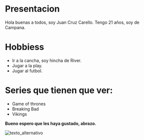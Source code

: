 
# __Presentacion__
Hola buenas a todos, soy Juan Cruz Carello. Tengo 21 años, soy de Campana.

# __Hobbiess__

- Ir a la cancha, soy hincha de River.
- Jugar a la play.
- Jugar al futbol.

# __Series que tienen que ver:__

- Game of thrones
- Breaking Bad
- Vikings 

**Bueno espero que les haya gustado, abrazo.**


![texto_alternativo](https://i.pinimg.com/originals/bd/60/a9/bd60a9508dfc9ddef020f57b64d6cb53.gif)

